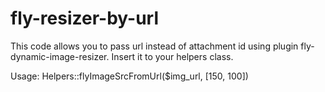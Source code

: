 # fly-resizer-by-url
This code allows you to pass url instead of attachment id using plugin fly-dynamic-image-resizer.
Insert it to your helpers class.

Usage:
Helpers::flyImageSrcFromUrl($img_url, [150, 100])
